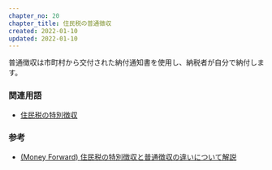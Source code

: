 ```yaml
---
chapter_no: 20
chapter_title: 住民税の普通徴収
created: 2022-01-10
updated: 2022-01-10
---
```

普通徴収は市町村から交付された納付通知書を使用し、納税者が自分で納付します。

### 関連用語
- [住民税の特別徴収](#住民税の特別徴収)

### 参考
- [(Money Forward) 住民税の特別徴収と普通徴収の違いについて解説](https://biz.moneyforward.com/payroll/basic/3107/)